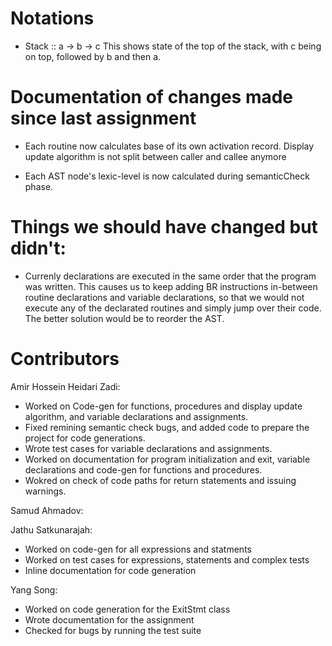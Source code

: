 # Notations
- Stack :: a -> b -> c
  This shows state of the top of the stack, with c being on top, followed by b and then a.

# Documentation of changes made since last assignment

- Each routine now calculates base of its own activation record.
  Display update algorithm is not split between caller and callee anymore

- Each AST node's lexic-level is now calculated during semanticCheck phase.

# Things we should have changed but didn't:
- Currenly declarations are executed in the same order that the program was written.
  This causes us to keep adding BR instructions in-between routine declarations and variable declarations, so that we would not execute any of the declarated routines and simply jump over their code.
  The better solution would be to reorder the AST.


# Contributors

Amir Hossein Heidari Zadi:
- Worked on Code-gen for functions, procedures and display update algorithm, and variable declarations and assignments.
- Fixed remining semantic check bugs, and added code to prepare the project for code generations.
- Wrote test cases for variable declarations and assignments.
- Worked on documentation for program initialization and exit, variable declarations and code-gen for functions and procedures.
- Wokred on check of code paths for return statements and issuing warnings.

Samud Ahmadov:


Jathu Satkunarajah:
- Worked on code-gen for all expressions and statments
- Worked on test cases for expressions, statements and complex tests
- Inline documentation for code generation

Yang Song:
- Worked on code generation for the ExitStmt class
- Wrote documentation for the assignment
- Checked for bugs by running the test suite


